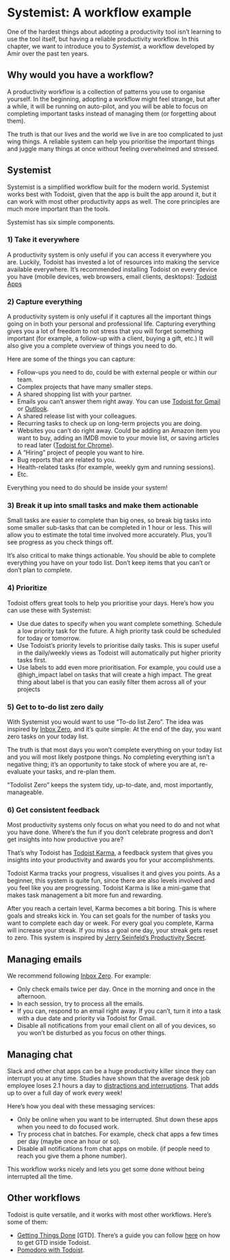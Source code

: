 # Systemist: A workflow example

One of the hardest things about adopting a productivity tool isn’t learning to use the tool itself, but having a reliable productivity workflow. In this chapter, we want to introduce you to *Systemist,* a workflow developed by Amir over the past ten years.

## Why would you have a workflow?

A productivity workflow is a collection of patterns you use to organise yourself. In the beginning, adopting a workflow might feel strange, but after a while, it will be running on auto-pilot, and you will be able to focus on completing important tasks instead of managing them (or forgetting about them).

The truth is that our lives and the world we live in are too complicated to just wing things. A reliable system can help you prioritise the important things and juggle many things at once without feeling overwhelmed and stressed.

## Systemist

Systemist is a simplified workflow built for the modern world. Systemist works best with Todoist, given that the app is built the app around it, but it can work with most other productivity apps as well. The core principles are much more important than the tools.

Systemist has six simple components.

### 1) Take it everywhere
A productivity system is only useful if you can access it everywhere you are. Luckily, Todoist has invested a lot of resources into making the service available everywhere. It’s recommended installing Todoist on every device you have (mobile devices, web browsers, email clients, desktops): [Todoist Apps](https://todoist.com/Help/Apps)

### 2) Capture everything
A productivity system is only useful if it captures all the important things going on in both your personal and professional life. Capturing everything gives you a lot of freedom to not stress that you will forget something important (for example, a follow-up with a client, buying a gift, etc.) It will also give you a complete overview of things you need to do.

Here are some of the things you can capture:

* Follow-ups you need to do, could be with external people or within our team.
* Complex projects that have many smaller steps.
* A shared shopping list with your partner.
* Emails you can’t answer them right away. You can use [Todoist for Gmail](https://todoist.com/gmail) or [Outlook](https://todoist.com/outlook).
* A shared release list with your colleagues.
* Recurring tasks to check up on long-term projects you are doing.
* Websites you can’t do right away. Could be adding an Amazon item you want to buy, adding an IMDB movie to your movie list, or saving articles to read later ([Todoist for Chrome](https://todoist.com/chrome)).
* A “Hiring” project of people you want to hire.
* Bug reports that are related to you.
* Health-related tasks (for example, weekly gym and running sessions).
* Etc.

Everything you need to do should be inside your system!

### 3) Break it up into small tasks and make them actionable
Small tasks are easier to complete than big ones, so break big tasks into some smaller sub-tasks that can be completed in 1 hour or less. This will allow you to estimate the total time involved more accurately. Plus, you’ll see progress as you check things off.

It’s also critical to make things actionable. You should be able to complete everything you have on your todo list. Don’t keep items that you can’t or don’t plan to complete.

### 4) Prioritize
Todoist offers great tools to help you prioritise your days. Here’s how you can use these with Systemist:

* Use due dates to specify when you want complete something. Schedule a low priority task for the future. A high priority task could be scheduled for today or tomorrow.
* Use Todoist’s priority levels to prioritise daily tasks. This is super useful in the daily/weekly views as Todoist will automatically put higher priority tasks first.
* Use labels to add even more prioritisation. For example, you could use a @high_impact label on tasks that will create a high impact. The great thing about label is that you can easily filter them across all of your projects

### 5) Get to to-do list zero daily
With Systemist you would want to use “To-do list Zero”. The idea was inspired by [Inbox Zero](http://www.43folders.com/izero), and it’s quite simple: At the end of the day, you want zero tasks on your today list.

The truth is that most days you won’t complete everything on your today list and you will most likely postpone things. No completing everything isn’t a negative thing; it’s an opportunity to take stock of where you are at, re-evaluate your tasks, and re-plan them.

“Todolist Zero” keeps the system tidy, up-to-date, and, most importantly, manageable.

### 6) Get consistent feedback
Most productivity systems only focus on what you need to do and not what you have done. Where’s the fun if you don’t celebrate progress and don’t get insights into how productive you are?

That’s why Todoist has [Todoist Karma](https://todoist.com/karma), a feedback system that gives you insights into your productivity and awards you for your accomplishments.

Todoist Karma tracks your progress, visualises it and gives you points. As a beginner, this system is quite fun, since there are also levels involved and you feel like you are progressing. Todoist Karma is like a mini-game that makes task management a bit more fun and rewarding.

After you reach a certain level, Karma becomes a bit boring. This is where goals and streaks kick in. You can set goals for the number of tasks you want to complete each day or week. For every goal you complete, Karma will increase your streak. If you miss a goal one day, your streak gets reset to zero. This system is inspired by [Jerry Seinfeld’s Productivity Secret](http://lifehacker.com/281626/jerry-seinfelds-productivity-secret).

## Managing emails
We recommend following [Inbox Zero](http://www.43folders.com/izero). For example:

* Only check emails twice per day. Once in the morning and once in the afternoon.
* In each session, try to process all the emails.
* If you can, respond to an email right away. If you can’t, turn it into a task with a due date and priority via Todoist for Gmail.
* Disable all notifications from your email client on all of you devices, so you won’t be disturbed as you focus on other things.

## Managing chat
Slack and other chat apps can be a huge productivity killer since they can interrupt you at any time. Studies have shown that the average desk job employee loses 2.1 hours a day to [distractions and interruptions](https://blog.todoist.com/2015/09/01/why-single-tasking-is-your-greatest-competitive-advantage-plus-19-ways-to-actually-do-it/). That adds up to over a full day of work every week! 

Here’s how you deal with these messaging services:

* Only be online when you want to be interrupted. Shut down these apps when you need to do focused work.
* Try process chat in batches. For example, check chat apps a few times per day (maybe once an hour or so).
* Disable all notifications from chat apps on mobile. (if people need to reach you give them a phone number).

This workflow works nicely and lets you get some done without being interrupted all the time.

## Other workflows
Todoist is quite versatile, and it works with most other workflows. Here’s some of them: 

* [Getting Things Done](https://en.wikipedia.org/wiki/Getting_Things_Done) [GTD]. There’s a guide you can follow [here](https://todoist.com/gtd) on how to get GTD inside Todoist.
* [Pomodoro with Todoist](https://support.todoist.com/hc/en-us/articles/210762349-Pomodoro-with-Todoist).

